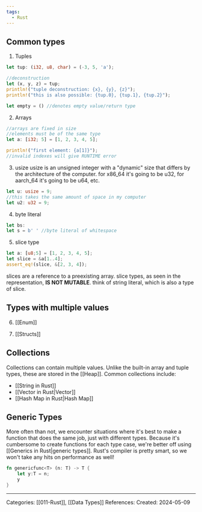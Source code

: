 ```yaml
---
tags:
  - Rust
---
```

## Common types
1) Tuples
```rust
let tup: (i32, u8, char) = (-3, 5, 'a');

//deconstruction
let (x, y, z) = tup;
println!("tuple deconstruction: {x}, {y}, {z}");
println!("this is also possible: {tup.0}, {tup.1}, {tup.2}");

let empty = () //denotes empty value/return type
```

2) Arrays
``` rust
//arrays are fixed in size
//elements must be of the same type
let a: [i32; 5] = [1, 2, 3, 4, 5]; 

println!("first element: {a[1]}");
//invalid indexes will give RUNTIME error
```

3) usize
usize is an unsigned integer with a "dynamic" size that differs by the architecture of the computer. for x86_64 it's going to be u32, for aarch_64 it's going to be u64, etc.
```rust
let u: usize = 9;
//this takes the same amount of space in my computer
let u2: u32 = 9; 
```

4) byte literal
```rust
let bs: 
let s = b' ' //byte literal of whitespace

```

5) slice type
``` rust
let a: [u8;5] = [1, 2, 3, 4, 5];
let slice = &a[1..4];
assert_eq!(slice, &[2, 3, 4]);
```
slices are a reference to a preexisting array. slice types, as seen in the representation, **IS NOT MUTABLE**. think of string literal, which is also a type of slice.

## Types with multiple values

6) [[Enum]]

7) [[Structs]]

## Collections
Collections can contain multiple values. Unlike the built-in array and tuple types, these are stored in the [[Heap]]. Common collections include:
- [[String in Rust]]
- [[Vector in Rust|Vector]]
- [[Hash Map in Rust|Hash Map]]

## Generic Types
More often than not, we encounter situations where it's best to make a function that does the same job, just with different types. Because it's cumbersome to create functions for each type case, we're better off using [[Generics in Rust|generic types]]. Rust's compiler is pretty smart, so we won't take any hits on performance as well!

```rust
fn genericfunc<T> (n: T) -> T {
	let y:T = n;
	y
}
```

---
Categories: [[011-Rust]], [[Data Types]]
References:
Created: 2024-05-09